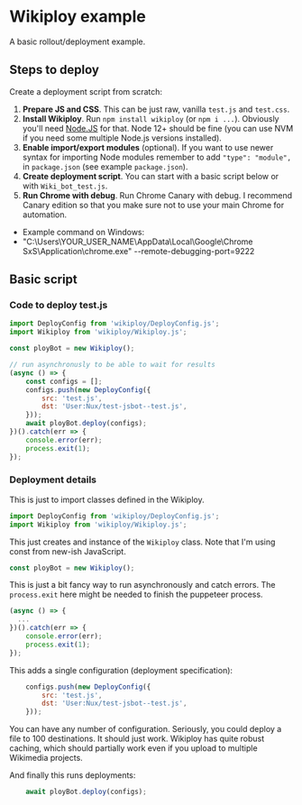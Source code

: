 # Wikiploy example

A basic rollout/deployment example.

## Steps to deploy

Create a deployment script from scratch:

1. **Prepare JS and CSS**. This can be just raw, vanilla `test.js` and `test.css`.
2. **Install Wikiploy**. Run `npm install wikiploy` (or `npm i ...`). Obviously you'll need [Node.JS](https://nodejs.org/en) for that. Node 12+ should be fine (you can use NVM if you need some multiple  Node.js versions installed).
3. **Enable import/export modules** (optional). If you want to use newer syntax for importing Node modules remember to add `"type": "module",` in `package.json` (see example `package.json`).
4. **Create deployment script**. You can start with a basic script below or with `Wiki_bot_test.js`.
5. **Run Chrome with debug**. Run Chrome Canary with debug. I recommend Canary edition so that you make sure not to use your main Chrome for automation.

  - Example command on Windows:
  - "C:\Users\YOUR_USER_NAME\AppData\Local\Google\Chrome SxS\Application\chrome.exe" --remote-debugging-port=9222

## Basic script

### Code to deploy test.js
```js
import DeployConfig from 'wikiploy/DeployConfig.js';
import Wikiploy from 'wikiploy/Wikiploy.js';

const ployBot = new Wikiploy();

// run asynchronusly to be able to wait for results
(async () => {
	const configs = [];
	configs.push(new DeployConfig({
		src: 'test.js',
		dst: 'User:Nux/test-jsbot--test.js',
	}));
	await ployBot.deploy(configs);
})().catch(err => {
	console.error(err);
	process.exit(1);
});
```

### Deployment details

This is just to import classes defined in the Wikiploy.
```js
import DeployConfig from 'wikiploy/DeployConfig.js';
import Wikiploy from 'wikiploy/Wikiploy.js';
```

This just creates and instance of the `Wikiploy` class. Note that I'm using const from new-ish JavaScript.
```js
const ployBot = new Wikiploy();
```

This is just a bit fancy way to run asynchronously and catch errors. The `process.exit` here might be needed to finish the puppeteer process.
```js
(async () => {
  ...
})().catch(err => {
	console.error(err);
	process.exit(1);
});
```

This adds a single configuration (deployment specification):
```js
	configs.push(new DeployConfig({
		src: 'test.js',
		dst: 'User:Nux/test-jsbot--test.js',
	}));
```
You can have any number of configuration. Seriously, you could deploy a file to 100 destinations. It should just work. Wikiploy has quite robust caching, which should partially work even if you upload to multiple Wikimedia projects.  

And finally this runs deployments:
```js
	await ployBot.deploy(configs);
```
